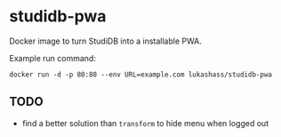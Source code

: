 # studidb-pwa

Docker image to turn StudiDB into a installable PWA.

Example run command:

```shell
docker run -d -p 80:80 --env URL=example.com lukashass/studidb-pwa
```

## TODO

* find a better solution than `transform` to hide menu when logged out
